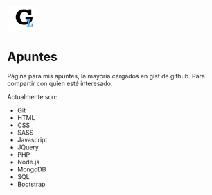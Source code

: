 ![Mi Logo](https://github.com/gabolopez90/gabolopez90.github.io/blob/master/img/GL.ico)

# Apuntes

Página para mis apuntes, la mayoría cargados en gist de github. Para compartir con quien esté interesado. 

Actualmente son:

  + Git
  + HTML
  + CSS
  + SASS
  + Javascript
  + JQuery
  + PHP
  + Node.js
  + MongoDB
  + SQL
  + Bootstrap
